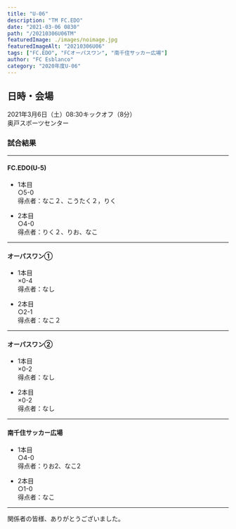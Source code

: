 ```yaml
---
title: "U-06"
description: "TM FC.EDO"
date: "2021-03-06 0830"
path: "/20210306U06TM"
featuredImage: ./images/noimage.jpg
featuredImageAlt: "20210306U06"
tags: ["FC.EDO", "FCオーパスワン", "南千住サッカー広場"]
author: "FC Esblanco"
category: "2020年度U-06"
---
```


## 日時・会場

2021年3月6日（土）08:30キックオフ（8分）  
奥戸スポーツセンター

### 試合結果

*** 

#### FC.EDO(U-5)

* 1本目  
○5-0  
得点者：なこ２、こうたく２，りく

* 2本目  
○4-0  
得点者：りく２、りお、なこ

*** 

#### オーパスワン①

* 1本目  
×0-4  
得点者：なし

* 2本目  
○2-1  
得点者：なこ２

*** 

#### オーパスワン②

* 1本目  
×0-2  
得点者：なし

* 2本目  
×0-2  
得点者：なし

*** 

#### 南千住サッカー広場

* 1本目  
○4-0  
得点者：りお2、なこ2

* 2本目  
○1-0  
得点者：なこ


*** 

関係者の皆様、ありがとうございました。
